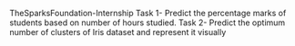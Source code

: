TheSparksFoundation-Internship
Task 1- Predict the percentage marks of students based on number of hours studied.
Task 2- Predict the optimum number of clusters of Iris dataset and represent it visually
